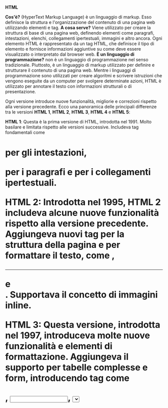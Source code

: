 **HTML**

**Cos'è?** (HyperText Markup Language) è un linguaggio di markup. Esso definisce la struttura e l'organizzazione del contenuto di una pagina web utilizzando elementi e tag.
**A cosa serve?** Viene utilizzato per creare la struttura di base di una pagina web, definendo elementi come paragrafi, intestazioni, elenchi, collegamenti ipertestuali, immagini e altro ancora. Ogni elemento HTML è rappresentato da un tag HTML, che definisce il tipo di elemento e fornisce informazioni aggiuntive su come deve essere visualizzato o interpretato dal browser web.
**È un linguaggio di programmazione?** non è un linguaggio di programmazione nel senso tradizionale. Piuttosto, è un linguaggio di markup utilizzato per definire e strutturare il contenuto di una pagina web.
Mentre i linguaggi di programmazione sono utilizzati per creare algoritmi e scrivere istruzioni che vengono eseguite da un computer per svolgere determinate azioni, HTML è utilizzato per annotare il testo con informazioni strutturali o di presentazione.

Ogni versione introduce nuove funzionalità, migliorie e correzioni rispetto alla versione precedente. Ecco una panoramica delle principali differenze tra le versioni **HTML 1**, **HTML 2**, **HTML 3**, **HTML 4** e **HTML 5**:

**HTML 1**:
Questa è la prima versione di HTML, introdotta nel 1991.
Molto basilare e limitata rispetto alle versioni successive.
Includeva tag fondamentali come <h1> per gli intestazioni, <p> per i paragrafi e <a> per i collegamenti ipertestuali.

**HTML 2**:
Introdotta nel 1995, HTML 2 includeva alcune nuove funzionalità rispetto alla versione precedente.
Aggiungeva nuovi tag per la struttura della pagina e per formattare il testo, come <table>, <hr> e <br>.
Supportava il concetto di immagini inline.

**HTML 3**:
Questa versione, introdotta nel 1997, introduceva molte nuove funzionalità e elementi di formattazione.
Aggiungeva il supporto per tabelle complesse e form, introducendo tag come <form>, <input>, <select> e <textarea>.
Includeva nuovi elementi per la struttura della pagina, come <div> e <span>.
Supportava fogli di stile CSS.

**HTML 4**:
Introdotta nel 1997, HTML 4 era una revisione importante che introdusse molte nuove funzionalità e miglioramenti.
Migliorava il supporto per lo stile e la formattazione con l'introduzione di stili inline e fogli di stile incorporati.
Aggiungeva nuovi elementi e attributi per una maggiore accessibilità e semantica, come <abbr>, <cite>, <blockquote>, <ins> e <del>.
Introduceva i frame per la suddivisione della pagina web in aree scrollabili indipendenti.

**HTML 5**:
HTML 5, introdotta nel 2014, è la versione più recente e più potente di HTML.
Introduceva nuovi elementi semantici per una migliore struttura del documento, come <header>, <footer>, <nav>, <section>, <article>, <aside>, <figure> e <figcaption>.
Supporta nuovi tipi di input per i form, come email, URL, date e colori.
Introduceva il supporto per video e audio nativi senza la necessità di plug-in aggiuntivi.
Fornisce funzionalità avanzate di elaborazione client-side tramite API come Canvas per la grafica, Web Storage per memorizzare dati localmente e Web Workers per l'esecuzione di script in background.